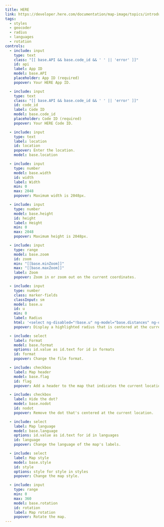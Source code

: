 ```yaml
---
title: HERE
link: https://developer.here.com/documentation/map-image/topics/introduction.html
tags:
  - styles
  - geocoder
  - radius
  - languages
  - rotation
controls:
  - include: input
    type: text
    class: "[[ base.API && base.code_id && ' ' || 'error' ]]"
    id: api
    label: App ID
    model: base.API
    placeholder: App ID (required)
    popover: Your HERE App ID.

  - include: input
    type: text
    class: "[[ base.API && base.code_id && ' ' || 'error' ]]"
    id: code_id
    label: Code ID
    model: base.code_id
    placeholder: Code ID (required)
    popover: Your HERE Code ID.

  - include: input
    type: text
    label: location
    id: location
    popover: Enter the location.
    model: base.location

  - include: input
    type: number
    model: base.width
    id: width
    label: Width
    min: 0
    max: 2048
    popover: Maximum width is 2048px.

  - include: input
    type: number
    model: base.height
    id: height
    label: Height
    min: 0
    max: 2048
    popover: Maximum height is 2048px.

  - include: input
    type: range
    model: base.zoom
    id: zoom
    min: "[[base.minZoom]]"
    max: "[[base.maxZoom]]"
    label: Zoom
    popover: Zoom in or zoom out on the current coordinates.

  - include: input
    type: number
    class: marker-fields
    classInput: sm
    model: base.u
    id: u
    min: 0
    label: Radius
    html: '<select ng-disabled="!base.u" ng-model="base.distances" ng-options="id.value as id.text for id in distances" id="distances" class="sm" style="margin-left: 2%"></select>'
    popover: Display a highlighted radius that is centered at the current location.

  - include: select
    label: Format
    model: base.format
    options: id.value as id.text for id in formats
    id: format
    popover: Change the file format.

  - include: checkbox
    label: Map header
    model: base.flag
    id: flag
    popover: Add a header to the map that indicates the current location.

  - include: checkbox
    label: Hide the dot?
    model: base.nodot
    id: nodot
    popover: Remove the dot that's centered at the current location.

  - include: select
    label: Map language
    model: base.language
    options: id.value as id.text for id in languages
    id: language
    popover: Change the language of the map's labels.

  - include: select
    label: Map style
    model: base.style
    id: style
    options: style for style in styles
    popover: Change the map style.

  - include: input
    type: range
    min: 0
    max: 360
    model: base.rotation
    id: rotation
    label: Map rotation
    popover: Rotate the map.
---
```

